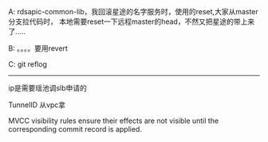 A: rdsapic-common-lib，我回滚星途的名字服务时，使用的reset,大家从master分支拉代码时，
本地需要reset一下远程master的head，不然又把星途的带上来了.....

B: 。。。。要用revert

C: git reflog

---

ip是需要瑶池调slb申请的

TunnelID 从vpc拿

MVCC visibility rules ensure their effects are not visible until the corresponding commit record is applied.


